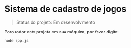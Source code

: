 # Sistema de cadastro de jogos

> Status do projeto: Em desenvolvimento

Para rodar este projeto em sua máquina, por favor digite:

```
node app.js
```
